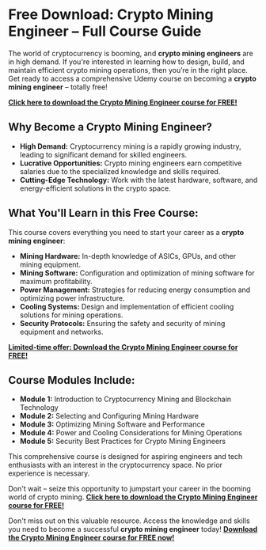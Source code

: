 # Free Download: Crypto Mining Engineer – Full Course Guide

The world of cryptocurrency is booming, and **crypto mining engineers** are in high demand.  If you're interested in learning how to design, build, and maintain efficient crypto mining operations, then you’re in the right place.  Get ready to access a comprehensive Udemy course on becoming a **crypto mining engineer** – totally free!

[**Click here to download the Crypto Mining Engineer course for FREE!**](https://udemywork.com/crypto-mining-engineer)

## Why Become a Crypto Mining Engineer?

*   **High Demand:** Cryptocurrency mining is a rapidly growing industry, leading to significant demand for skilled engineers.
*   **Lucrative Opportunities:** Crypto mining engineers earn competitive salaries due to the specialized knowledge and skills required.
*   **Cutting-Edge Technology:** Work with the latest hardware, software, and energy-efficient solutions in the crypto space.

## What You'll Learn in this Free Course:

This course covers everything you need to start your career as a **crypto mining engineer**:

*   **Mining Hardware:** In-depth knowledge of ASICs, GPUs, and other mining equipment.
*   **Mining Software:** Configuration and optimization of mining software for maximum profitability.
*   **Power Management:**  Strategies for reducing energy consumption and optimizing power infrastructure.
*   **Cooling Systems:**  Design and implementation of efficient cooling solutions for mining operations.
*   **Security Protocols:** Ensuring the safety and security of mining equipment and networks.

[**Limited-time offer: Download the Crypto Mining Engineer course for FREE!**](https://udemywork.com/crypto-mining-engineer)

## Course Modules Include:

*   **Module 1:** Introduction to Cryptocurrency Mining and Blockchain Technology
*   **Module 2:** Selecting and Configuring Mining Hardware
*   **Module 3:** Optimizing Mining Software and Performance
*   **Module 4:** Power and Cooling Considerations for Mining Operations
*   **Module 5:** Security Best Practices for Crypto Mining Engineers

This comprehensive course is designed for aspiring engineers and tech enthusiasts with an interest in the cryptocurrency space. No prior experience is necessary.

Don't wait – seize this opportunity to jumpstart your career in the booming world of crypto mining. **[Click here to download the Crypto Mining Engineer course for FREE!](https://udemywork.com/crypto-mining-engineer)**

Don't miss out on this valuable resource. Access the knowledge and skills you need to become a successful **crypto mining engineer** today! **[Download the Crypto Mining Engineer course for FREE now!](https://udemywork.com/crypto-mining-engineer)**

